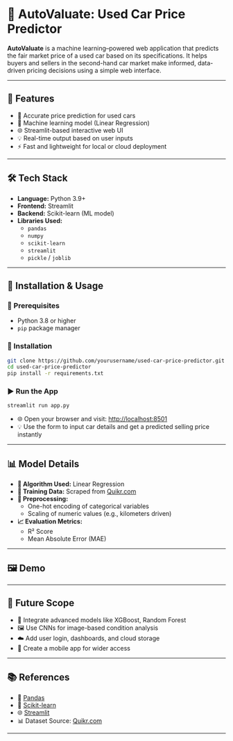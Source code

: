 # 🚗 AutoValuate: Used Car Price Predictor

**AutoValuate** is a machine learning–powered web application that predicts the fair market price of a used car based on its specifications. It helps buyers and sellers in the second-hand car market make informed, data-driven pricing decisions using a simple web interface.

---

## 📌 Features

- 🎯 Accurate price prediction for used cars
- 🧠 Machine learning model (Linear Regression)
- 🌐 Streamlit-based interactive web UI
- 💡 Real-time output based on user inputs
- ⚡ Fast and lightweight for local or cloud deployment

---

## 🛠️ Tech Stack

- **Language:** Python 3.9+
- **Frontend:** Streamlit
- **Backend:** Scikit-learn (ML model)
- **Libraries Used:**
  - `pandas`
  - `numpy`
  - `scikit-learn`
  - `streamlit`
  - `pickle` / `joblib`

---

## 🚀 Installation & Usage

### 🔧 Prerequisites
- Python 3.8 or higher
- `pip` package manager

### 🧪 Installation
```bash
git clone https://github.com/yourusername/used-car-price-predictor.git
cd used-car-price-predictor
pip install -r requirements.txt
```

### ▶️ Run the App
```bash
streamlit run app.py
```

- 🌐 Open your browser and visit: [http://localhost:8501](http://localhost:8501)
- 💡 Use the form to input car details and get a predicted selling price instantly

---

## 📊 Model Details

- **🧠 Algorithm Used:** Linear Regression
- **📂 Training Data:** Scraped from [Quikr.com](https://www.quikr.com/cars)
- **🧹 Preprocessing:**
  - One-hot encoding of categorical variables
  - Scaling of numeric values (e.g., kilometers driven)
- **📈 Evaluation Metrics:**
  - R² Score
  - Mean Absolute Error (MAE)

---

## 🖼️ Demo



---

## 🔮 Future Scope

- 🤖 Integrate advanced models like XGBoost, Random Forest
- 🖼️ Use CNNs for image-based condition analysis
- ☁️ Add user login, dashboards, and cloud storage
- 📱 Create a mobile app for wider access

---

## 📚 References

- 📘 [Pandas](https://pandas.pydata.org/)
- 🤖 [Scikit-learn](https://scikit-learn.org/)
- 🌐 [Streamlit](https://streamlit.io/)
- 📊 Dataset Source: [Quikr.com](https://www.quikr.com/cars)

---












